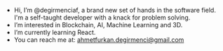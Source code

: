 - Hi, I’m @degirmenciaf, a brand new set of hands in the software field. I'm a self-taught developer with a knack for problem solving.
- I’m interested in Blockchain, AI, Machine Learning and 3D.
- I’m currently learning React.
- You can reach me at: ahmetfurkan.degirmenci@gmail.com

